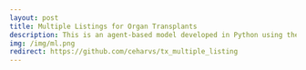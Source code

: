 ```yaml
---
layout: post
title: Multiple Listings for Organ Transplants
description: This is an agent-based model developed in Python using the Mesa module to implement the agent-based model component. 
img: /img/ml.png
redirect: https://github.com/ceharvs/tx_multiple_listing
---
```

